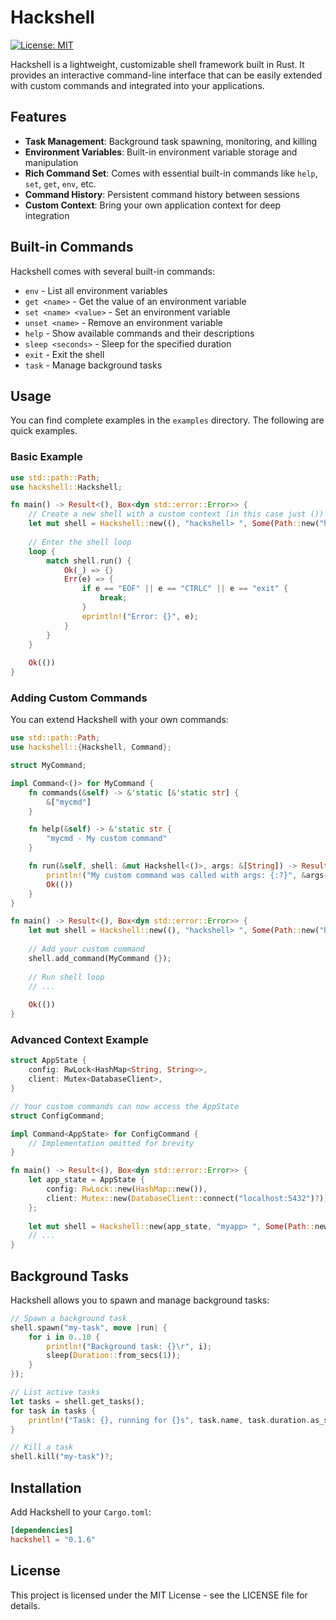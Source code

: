 # Hackshell

[![License: MIT](https://img.shields.io/badge/License-MIT-blue.svg)](https://opensource.org/licenses/MIT)

Hackshell is a lightweight, customizable shell framework built in Rust. It provides an interactive command-line interface that can be easily extended with custom commands and integrated into your applications.

## Features

- **Task Management**: Background task spawning, monitoring, and killing
- **Environment Variables**: Built-in environment variable storage and manipulation
- **Rich Command Set**: Comes with essential built-in commands like `help`, `set`, `get`, `env`, etc.
- **Command History**: Persistent command history between sessions
- **Custom Context**: Bring your own application context for deep integration

## Built-in Commands

Hackshell comes with several built-in commands:

- `env` - List all environment variables
- `get <name>` - Get the value of an environment variable
- `set <name> <value>` - Set an environment variable
- `unset <name>` - Remove an environment variable
- `help` - Show available commands and their descriptions
- `sleep <seconds>` - Sleep for the specified duration
- `exit` - Exit the shell
- `task` - Manage background tasks

## Usage

You can find complete examples in the `examples` directory. The following are quick examples.

### Basic Example

```rust
use std::path::Path;
use hackshell::Hackshell;

fn main() -> Result<(), Box<dyn std::error::Error>> {
    // Create a new shell with a custom context (in this case just ())
    let mut shell = Hackshell::new((), "hackshell> ", Some(Path::new("history.txt")))?;
    
    // Enter the shell loop
    loop {
        match shell.run() {
            Ok(_) => {}
            Err(e) => {
                if e == "EOF" || e == "CTRLC" || e == "exit" {
                    break;
                }
                eprintln!("Error: {}", e);
            }
        }
    }
    
    Ok(())
}
```

### Adding Custom Commands

You can extend Hackshell with your own commands:

```rust
use std::path::Path;
use hackshell::{Hackshell, Command};

struct MyCommand;

impl Command<()> for MyCommand {
    fn commands(&self) -> &'static [&'static str] {
        &["mycmd"]
    }

    fn help(&self) -> &'static str {
        "mycmd - My custom command"
    }

    fn run(&self, shell: &mut Hackshell<()>, args: &[String]) -> Result<(), String> {
        println!("My custom command was called with args: {:?}", &args[1..]);
        Ok(())
    }
}

fn main() -> Result<(), Box<dyn std::error::Error>> {
    let mut shell = Hackshell::new((), "hackshell> ", Some(Path::new("history.txt")))?;
    
    // Add your custom command
    shell.add_command(MyCommand {});
    
    // Run shell loop
    // ...
    
    Ok(())
}
```

### Advanced Context Example

```rust
struct AppState {
    config: RwLock<HashMap<String, String>>,
    client: Mutex<DatabaseClient>,
}

// Your custom commands can now access the AppState
struct ConfigCommand;

impl Command<AppState> for ConfigCommand {
    // Implementation omitted for brevity
}

fn main() -> Result<(), Box<dyn std::error::Error>> {
    let app_state = AppState {
        config: RwLock::new(HashMap::new()),
        client: Mutex::new(DatabaseClient::connect("localhost:5432")?),
    };
    
    let mut shell = Hackshell::new(app_state, "myapp> ", Some(Path::new("history.txt")))?;
    // ...
}
```

## Background Tasks

Hackshell allows you to spawn and manage background tasks:

```rust
// Spawn a background task
shell.spawn("my-task", move |run| {
    for i in 0..10 {
        println!("Background task: {}\r", i);
        sleep(Duration::from_secs(1));
    }
});

// List active tasks
let tasks = shell.get_tasks();
for task in tasks {
    println!("Task: {}, running for {}s", task.name, task.duration.as_secs());
}

// Kill a task
shell.kill("my-task")?;
```

## Installation

Add Hackshell to your `Cargo.toml`:

```toml
[dependencies]
hackshell = "0.1.6"
```

## License

This project is licensed under the MIT License - see the LICENSE file for details.
